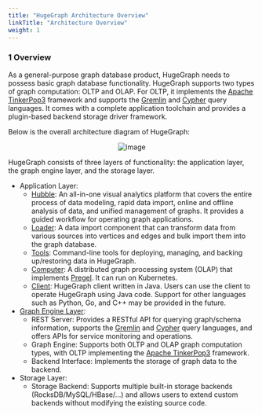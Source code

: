 ```yaml
---
title: "HugeGraph Architecture Overview"
linkTitle: "Architecture Overview"
weight: 1
---
```


### 1 Overview

As a general-purpose graph database product, HugeGraph needs to possess basic graph database functionality. HugeGraph supports two types of graph computation: OLTP and OLAP. For OLTP, it implements the [Apache TinkerPop3](https://tinkerpop.apache.org) framework and supports the [Gremlin](https://tinkerpop.apache.org/gremlin.html) and [Cypher](https://en.wikipedia.org/wiki/Cypher) query languages. It comes with a complete application toolchain and provides a plugin-based backend storage driver framework.

Below is the overall architecture diagram of HugeGraph:

<div style="text-align: center;">
  <img src="/docs/images/design/architectural-revised.png" alt="image">
</div>

HugeGraph consists of three layers of functionality: the application layer, the graph engine layer, and the storage layer.

- Application Layer:
  - [Hubble](/docs/quickstart/hugegraph-hubble/): An all-in-one visual analytics platform that covers the entire process of data modeling, rapid data import, online and offline analysis of data, and unified management of graphs. It provides a guided workflow for operating graph applications.
  - [Loader](/docs/quickstart/hugegraph-loader/): A data import component that can transform data from various sources into vertices and edges and bulk import them into the graph database.
  - [Tools](/docs/quickstart/hugegraph-tools/): Command-line tools for deploying, managing, and backing up/restoring data in HugeGraph.
  - [Computer](/docs/quickstart/hugegraph-computer/): A distributed graph processing system (OLAP) that implements [Pregel](https://kowshik.github.io/JPregel/pregel_paper.pdf). It can run on Kubernetes.
  - [Client](/docs/quickstart/hugegraph-client/): HugeGraph client written in Java. Users can use the client to operate HugeGraph using Java code. Support for other languages such as Python, Go, and C++ may be provided in the future.
- [Graph Engine Layer](/docs/quickstart/hugegraph-server/):
  - REST Server: Provides a RESTful API for querying graph/schema information, supports the [Gremlin](https://tinkerpop.apache.org/gremlin.html) and [Cypher](https://en.wikipedia.org/wiki/Cypher) query languages, and offers APIs for service monitoring and operations.
  - Graph Engine: Supports both OLTP and OLAP graph computation types, with OLTP implementing the [Apache TinkerPop3](https://tinkerpop.apache.org) framework.
  - Backend Interface: Implements the storage of graph data to the backend.
- Storage Layer:
  - Storage Backend: Supports multiple built-in storage backends (RocksDB/MySQL/HBase/...) and allows users to extend custom backends without modifying the existing source code.
